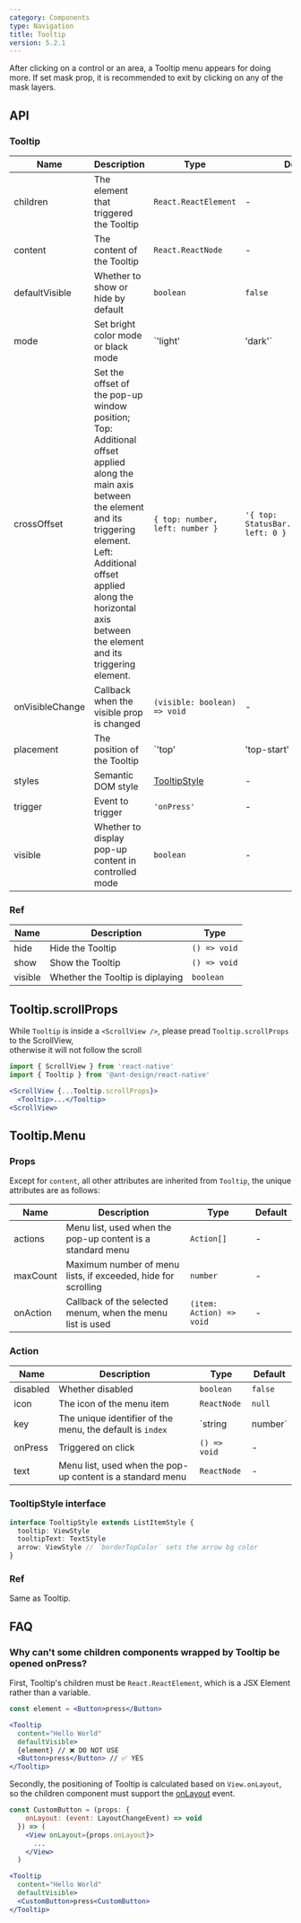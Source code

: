 ```yaml
---
category: Components
type: Navigation
title: Tooltip
version: 5.2.1
---
```


After clicking on a control or an area, a Tooltip menu appears for doing more.
If set mask prop, it is recommended to exit by clicking on any of the mask layers.

## API

### Tooltip

| Name | Description | Type | Default |
| --- | --- | --- | --- |
| children | The element that triggered the Tooltip | `React.ReactElement` | - |
| content | The content of the Tooltip | `React.ReactNode` | - |
| defaultVisible | Whether to show or hide by default | `boolean` | `false` |
| mode | Set bright color mode or black mode | `'light' | 'dark'` | `'light'` |
| crossOffset | Set the offset of the pop-up window position; Top: Additional offset applied along the main axis between the element and its triggering element. Left: Additional offset applied along the horizontal axis between the element and its triggering element.     | `{ top: number, left: number }`      | `'{ top: StatusBar.currentHeight, left: 0 } '` |
| onVisibleChange | Callback when the visible prop is changed | `(visible: boolean) => void` | - |
| placement | The position of the Tooltip | `'top' | 'top-start' | 'top-end' | 'right' | 'right-start' | 'right-end' | 'bottom' | 'bottom-start' | 'bottom-end' | 'left' | 'left-start' | 'left-end'` | `'top'` |
| styles | Semantic DOM style | [TooltipStyle](#tooltipstyle-interface) | - |
| trigger | Event to trigger | `'onPress'` | - |
| visible | Whether to display pop-up content in controlled mode | `boolean` | - |

### Ref

| Name    | Description                      | Type         |
| ------- | -------------------------------- | ------------ |
| hide    | Hide the Tooltip                 | `() => void` |
| show    | Show the Tooltip                 | `() => void` |
| visible | Whether the Tooltip is diplaying | `boolean`    |

## Tooltip.scrollProps

While `Tooltip` is inside a `<ScrollView />`, please pread `Tooltip.scrollProps` to the ScrollView,
<br/>
otherwise it will not follow the scroll

```jsx
import { ScrollView } from 'react-native'
import { Tooltip } from '@ant-design/react-native'

<ScrollView {...Tooltip.scrollProps}>
  <Tooltip>...</Tooltip>
<ScrollView>
```

## Tooltip.Menu

### Props

Except for `content`, all other attributes are inherited from `Tooltip`, the unique attributes are as follows:

| Name | Description | Type | Default |
| --- | --- | --- | --- |
| actions | Menu list, used when the pop-up content is a standard menu | `Action[]` | - |
| maxCount | Maximum number of menu lists, if exceeded, hide for scrolling | `number` | - |
| onAction | Callback of the selected menum, when the menu list is used | `(item: Action) => void` | - |

### Action

| Name | Description | Type | Default |
| --- | --- | --- | --- |
| disabled | Whether disabled | `boolean` | `false` |
| icon | The icon of the menu item | `ReactNode` | `null` |
| key | The unique identifier of the menu, the default is `index` | `string | number` | `actions` array's `index` |
| onPress | Triggered on click | `() => void` | - |
| text | Menu list, used when the pop-up content is a standard menu | `ReactNode` | - |

### TooltipStyle interface

```typescript
interface TooltipStyle extends ListItemStyle {
  tooltip: ViewStyle
  tooltipText: TextStyle
  arrow: ViewStyle // `borderTopColor` sets the arrow bg color
}
```

### Ref

Same as Tooltip.

## FAQ

### Why can't some children components wrapped by Tooltip be opened onPress?

First, Tooltip's children must be `React.ReactElement`, which is a JSX Element rather than a variable.

```jsx
const element = <Button>press</Button>

<Tooltip
  content="Hello World"
  defaultVisible>
  {element} // ❌ DO NOT USE
  <Button>press</Button> // ✅ YES
</Tooltip>
```
Secondly, the positioning of Tooltip is calculated based on `View.onLayout`, so the children component must support the [onLayout](https://reactnative.dev/docs/view#onlayout) event.

```jsx
const CustomButton = (props: {
    onLayout: (event: LayoutChangeEvent) => void
  }) => (
    <View onLayout={props.onLayout}>
      ...
    </View>
  )

<Tooltip
  content="Hello World"
  defaultVisible>
  <CustomButton>press<CustomButton>
</Tooltip>
```
